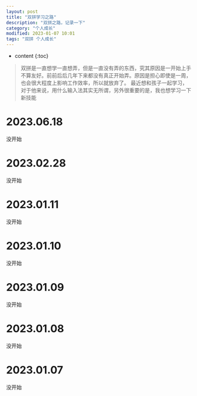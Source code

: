```yaml
---
layout: post
title: "双拼学习之路"
description: "双拼之路，记录一下"
category: "个人成长"
modified: 2023-01-07 10:01
tags: "双拼 个人成长"
---
```

* content
{:toc}

> 双拼是一直想学一直想弄，但是一直没有弄的东西，究其原因是一开始上手不算友好。前前后后几年下来都没有真正开始弄。原因是担心即使是一周，也会很大程度上影响工作效率，所以就放弃了。
最近想和孩子一起学习，对于他来说，用什么输入法其实无所谓，另外很重要的是，我也想学习一下新技能

<!-- more -->
# 2023.06.18
没开始

# 2023.02.28
没开始

# 2023.01.11
没开始 

# 2023.01.10 
没开始

# 2023.01.09 
没开始

# 2023.01.08
没开始

# 2023.01.07 
没开始

